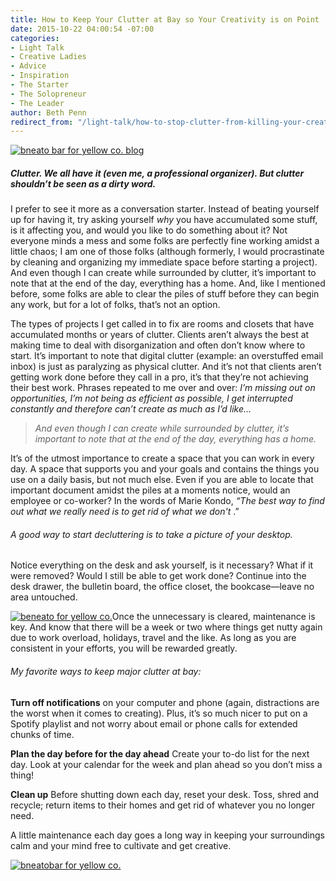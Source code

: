 ```yaml
---
title: How to Keep Your Clutter at Bay so Your Creativity is on Point
date: 2015-10-22 04:00:54 -07:00
categories:
- Light Talk
- Creative Ladies
- Advice
- Inspiration
- The Starter
- The Solopreneur
- The Leader
author: Beth Penn
redirect_from: "/light-talk/how-to-stop-clutter-from-killing-your-creativity/"
---
```


[![bneato bar for yellow co. blog](https://yellow-blog-images.imgix.net/2015/10/bneato-hp-office-edit-for-quiz.jpg)](https://yellow-blog-images.imgix.net/2015/10/bneato-hp-office-edit-for-quiz.jpg)

##### Clutter. We all have it (even me, a professional organizer). But clutter shouldn’t be seen as a dirty word.

I prefer to see it more as a conversation starter. Instead of beating yourself up for having it, try asking yourself _why_ you have accumulated some stuff, is it affecting you, and would you like to do something about it? Not everyone minds a mess and some folks are perfectly fine working amidst a little chaos; I am one of those folks (although formerly, I would procrastinate by cleaning and organizing my immediate space before starting a project). And even though I can create while surrounded by clutter, it’s important to note that at the end of the day, everything has a home. And, like I mentioned before, some folks are able to clear the piles of stuff before they can begin any work, but for a lot of folks, that’s not an option.

The types of projects I get called in to fix are rooms and closets that have accumulated months or years of clutter. Clients aren’t always the best at making time to deal with disorganization and often don’t know where to start. It’s important to note that digital clutter (example: an overstuffed email inbox) is just as paralyzing as physical clutter. And it’s not that clients aren’t getting work done before they call in a pro, it’s that they’re not achieving their best work. Phrases repeated to me over and over: _I’m missing out on opportunities, I’m not being as efficient as possible, I get interrupted constantly and therefore can’t create as much as I’d like…_

> _And even though I can create while surrounded by clutter, it’s important to note that at the end of the day, everything has a home._

It’s of the utmost importance to create a space that you can work in every day. A space that supports you and your goals and contains the things you use on a daily basis, but not much else. Even if you are able to locate that important document amidst the piles at a moments notice, would an employee or co-worker? In the words of Marie Kondo, _“The best way to find out what we really need is to get rid of what we don't_ .” 

###### A good way to start decluttering is to take a picture of your desktop.

Notice everything on the desk and ask yourself, is it necessary? What if it were removed? Would I still be able to get work done? Continue into the desk drawer, the bulletin board, the office closet, the bookcase—leave no area untouched.

[![beneato for yellow co. ](https://yellow-blog-images.imgix.net/2015/10/bneato-hp-bedside.jpg)](https://yellow-blog-images.imgix.net/2015/10/bneato-hp-bedside.jpg)Once the unnecessary is cleared, maintenance is key. And know that there will be a week or two where things get nutty again due to work overload, holidays, travel and the like. As long as you are consistent in your efforts, you will be rewarded greatly.

###### My favorite ways to keep major clutter at bay:

**Turn off notifications** on your computer and phone (again, distractions are the worst when it comes to creating). Plus, it’s so much nicer to put on a Spotify playlist and not worry about email or phone calls for extended chunks of time.

**Plan the day before for the day ahead** Create your to-do list for the next day. Look at your calendar for the week and plan ahead so you don’t miss a thing!

**Clean up** Before shutting down each day, reset your desk. Toss, shred and recycle; return items to their homes and get rid of whatever you no longer need.

A little maintenance each day goes a long way in keeping your surroundings calm and your mind free to cultivate and get creative.

[![bneatobar for yellow co. ](https://yellow-blog-images.imgix.net/2015/10/BethPenn.jpg)](http://bneatobar.com/)
